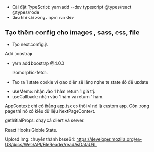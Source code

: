 - Cài đặt TypeScript: yarn add --dev typescript @types/react @types/node
- Sau khi cài xong : npm run dev

## Tạo thêm config cho images , sass, css, file

- Tạo next.config.js

Add boostrap

- yarn add boostrap @4.0.0

  Isomorphic-fetch.

- Tạo ra 1 state cookie vì giao diện sẽ lắng nghe từ state đó để update

* useMemo: nhận vào 1 hàm return 1 giá trị.
* useCallback: nhận vào 1 hàm và return 1 hàm.

AppContext: chỉ có thằng app.tsx có thôi vì nó là custom app.
Còn trong page thì nó có kiểu dữ liệu NextPageContext.

getInitialProps: chạy cả client và server.

React Hooks Globle State.

Upload Img: chuyển thành base64: https://developer.mozilla.org/en-US/docs/Web/API/FileReader/readAsDataURL

